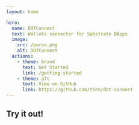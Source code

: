 ```yaml
---
layout: home

hero:
  name: DOTConnect
  text: Wallets connector for Substrate DApps
  image:
    src: /purse.png
    alt: DOTConnect
  actions:
    - theme: brand
      text: Get Started
      link: /getting-started
    - theme: alt
      text: View on GitHub
      link: https://github.com/tien/dot-connect
---
```


<script setup>
import Customiser from './components/Customiser.vue'
</script>

## Try it out!

<Customiser />
